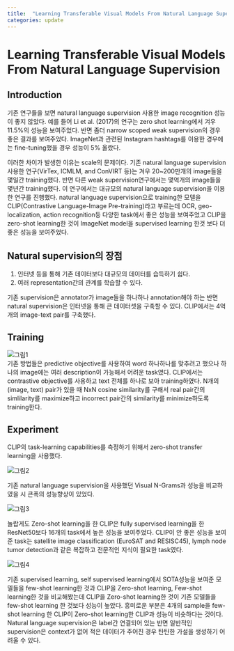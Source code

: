 ```yaml
---
title:  "Learning Transferable Visual Models From Natural Language Supervision"
categories: update
---
```


Learning Transferable Visual Models From Natural Language Supervision
===

Introduction
---

기존 연구들을 보면 natural language supervision 사용한 image recognition 성능이 좋지 않았다. 예를 들어 Li et al. (2017)의 연구는 zero shot learning에서 겨우 11.5%의 성능을 보여주었다. 반면 좀더 narrow scoped weak supervision의 경우 좋은 결과를 보여주었다. ImageNet과 관련된 Instagram hashtags를 이용한 경우에는 fine-tuning했을 경우 성능이 5% 올랐다.

 
이러한 차이가 발생한 이유는 scale의 문제이다. 기존 natural language supervision 사용한 연구(VirTex, ICMLM, and ConVIRT 등)는 겨우 20~200만개의 image들을 몇일간 training했다. 반면 다른 weak supervision연구에서는 몇억개의 image들을 몇년간 training했다. 이 연구에서는 대규모의 natural language supervision을 이용한 연구를 진행했다. natural language supervision으로 training한 모델을 CLIP(Contrastive Language-Image Pre-training)라고 부르는데 OCR, geo-localization, action recognition등 다양한 task에서 좋은 성능을 보여주었고 CLIP을 zero-shot learning한 것이 ImageNet model을 supervised learning 한것 보다 더 좋은 성능을 보여주었다.

Natural supervision의 장점
---

1. 인터넷 등을 통해 기존 데이터보다 대규모의 데이터를 습득하기 쉽다.
2. 여러 representation간의 관계를 학습할 수 있다.

기존 supervision은 annotator가 image들을 하나하나 annotation해야 하는 반면 natural supervision은 인터넷을 통해 큰 데이터셋을 구축할 수 있다. CLIP에서는 4억개의 image-text pair를 구축했다. 

Training
---
![그림1](https://user-images.githubusercontent.com/46548053/110911131-a219f100-8355-11eb-9a49-0570e75707b9.png)  
기존 방법들은 predictive objective를 사용하여 word 하나하나를 맞추려고 했으나 하나의 image에는 여러 description이 가능해서 어려운 task였다. CLIP에서는 contrastive objective를 사용하고 text 전체를 하나로 보아 training하였다.
N개의 (image, text) pair가 있을 때 NxN cosine similarity를 구해서 real pair간의 simlilarity를 maximize하고 incorrect pair간의 similarity를 minimize하도록 training한다.

Experiment
---

CLIP의 task-learning capabilities를 측정하기 위해서 zero-shot transfer learning을 사용했다.  


![그림2](https://user-images.githubusercontent.com/46548053/110911162-ae05b300-8355-11eb-87a1-e1bd5b9a140e.png)


기존 natural language supervision을 사용했던 Visual N-Grams과 성능을 비교하였을 시 큰폭의 성능향상이 있었다.   


![그림3](https://user-images.githubusercontent.com/46548053/110911168-af36e000-8355-11eb-9e4e-9bc8d8ac9bca.png)  


놀랍게도 Zero-shot learning을 한 CLIP은 fully supervised learning을 한 ResNet50보다 16개의 task에서 높은 성능을 보여주었다. CLIP이 안 좋은 성능을 보여준 task는 satellite image classification (EuroSAT and RESISC45), lymph node tumor detection과 같은 복잡하고 전문적인 지식이 필요한 task였다.  


![그림4](https://user-images.githubusercontent.com/46548053/110911172-b0680d00-8355-11eb-8d3f-a2c170d9bc63.png)  


기존 supervised learning, self supervised learning에서 SOTA성능을 보여준 모델들을 few-shot learning한 것과 CLIP을 Zero-shot learning, Few-shot learning한 것을 비교해봤는데 CLIP을 Zero-shot learning한 것이 기존 모델들을 few-shot learning 한 것보다 성능이 높았다. 흥미로운 부분은 4개의 sample을 few-shot learning 한 CLIP이 Zero-shot learning한 CLIP과 성능이 비슷하다는 것이다. Natural language supervision은 label간 연결되어 있는 반면 일반적인 supervision은 context가 없어 적은 데이터가 주어진 경우 탄탄한 가설을 생성하기 어려울 수 있다.
